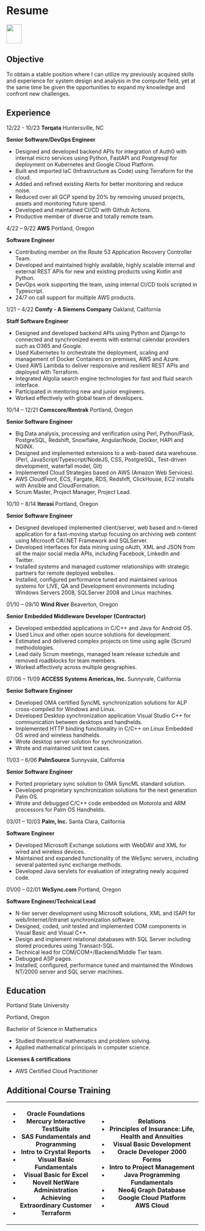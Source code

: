 # Resume

<a href="pwong-resume.pdf" download="pwong-resume.pdf">
  <img src="https://pwong.jaiken.com/images/pdf-download-icon.png" width="40" height="50"></img>
</a>

## Objective

To obtain a stable position where I can utilize my previously acquired skills and experience for system design and analysis in the computer field, yet at the same time be given the opportunities to expand my knowledge and confront new challenges.

## Experience

12/22 - 10/23 **Torqata** Huntersville, NC

**Senior Software/DevOps Engineer**

- Designed and developed backend APIs for integration of Auth0 with internal micro services using Python, FastAPI and Postgresql for deployment on Kubernetes and Google Cloud Platform.
- Built and imported IaC (Infrastructure as Code) using Terraform for the cloud.
- Added and refined existing Alerts for better monitoring and reduce noise.
- Reduced over all GCP spend by 20% by removing unused projects, assets and monitoring future spend.
- Developed and maintained CI/CD with Github Actions.
- Productive member of diverse and totally remote team.

4/22 – 9/22 **AWS** Portland, Oregon

**Software Engineer**

- Contributing member on the Route 53 Application Recovery Controller Team.
- Developed and maintained highly available, highly scalable internal and external REST APIs for new and existing products using Kotlin and Python.
- DevOps work supporting the team, using internal CI/CD tools scripted in Typescript.
- 24/7 on call support for multiple AWS products.

1/21 – 4/22 **Comfy - A Siemens Company** Oakland, California

**Staff Software Engineer**

- Designed and developed backend APIs using Python and Django to connected and synchronized events with external calendar providers such as O365 and Google.
- Used Kubernetes to orchestrate the deployment, scaling and management of Docker Containers on premises, AWS and Azure.
- Used AWS Lambda to deliver responsive and resilient REST APIs and deployed with Terraform.
- Integrated Algolia search engine technologies for fast and fluid search interface.
- Participated in mentoring new and junior engineers.
- Worked effectively with global team of developers.

10/14 – 12/21 **Comscore/Rentrak** Portland, Oregon

**Senior Software Engineer**

- Big Data analysis, processing and verification using Perl, Python/Flask, PostgreSQL, Redshift, Snowflake, Angular/Node, Docker, HAPI and NGINX.
- Designed and implemented extensions to a web-based data warehouse. (Perl, JavaScript/Typescript/NodeJS, CSS, PostgreSQL, Test-driven development, waterfall model, Git)
- Implemented Cloud Strategies based on AWS (Amazon Web Services).
- AWS CloudFront, ECS, Fargate, RDS, Redshift, ClickHouse, EC2 installs with Ansible and CloudFormation.
- Scrum Master, Project Manager, Project Lead.

10/10 – 8/14 **Iterasi** Portland, Oregon

**Senior Software Engineer**

- Designed developed implemented client/server, web based and n-tiered application for a fast-moving startup focusing on archiving web content using Microsoft C#/.NET Framework and SQLServer.
- Developed interfaces for data mining using oAuth, XML and JSON from all the major social media APIs, including Facebook, LinkedIn and Twitter.
- Installed systems and managed customer relationships with strategic partners for remote deployed websites.
- Installed, configured performance tuned and maintained various systems for LIVE, QA and Development environments including Windows Servers 2008, SQLServer 2008 and Linux machines.

01/10 – 09/10 **Wind River** Beaverton, Oregon

**Senior Embedded Middleware Developer (Contractor)**

- Developed embedded applications in C/C++ and Java for Android OS.
- Used Linux and other open source solutions for development.
- Estimated and delivered complex projects on time using agile (Scrum) methodologies.
- Lead daily Scrum meetings, managed team release schedule and removed roadblocks for team members.
- Worked affectively across multiple geographies.

07/06 – 11/09 **ACCESS Systems Americas, Inc.** Sunnyvale, California

**Senior Software Engineer**

- Developed OMA certified SyncML synchronization solutions for ALP cross-compiled for Windows and Linux.
- Developed Desktop synchronization application Visual Studio C++ for communication between desktops and handhelds.
- Implemented HTTP binding functionality in C/C++ on Linux Embedded OS wired and wireless handhelds.
- Wrote desktop server solution for synchronization.
- Wrote and maintained unit test cases.

11/03 – 6/06 **PalmSource** Sunnyvale, California

**Senior Software Engineer**

- Ported proprietary sync solution to OMA SyncML standard solution.
- Developed proprietary synchronization solutions for the next generation Palm OS.
- Wrote and debugged C/C++ code embedded on Motorola and ARM processors for Palm OS Handhelds.

03/01 – 10/03 **Palm, Inc.** Santa Clara, California

**Software Engineer**

- Developed Microsoft Exchange solutions with WebDAV and XML for wired and wireless devices.
- Maintained and expanded functionality of the WeSync servers, including several patented sync exchange methods.
- Developed Java servlets for evaluation of integrating newly acquired code.

01/00 – 02/01 **WeSync.com** Portland, Oregon

**Software Engineer/Technical Lead**

- N-tier server development using Microsoft solutions, XML and ISAPI for web/Internet/Intranet synchronization software.
- Designed, coded, unit tested and implemented COM components in Visual Basic and Visual C++.
- Design and implement relational databases with SQL Server including stored procedures using Transact-SQL.
- Technical lead for COM/COM+/Backend/Middle Tier team.
- Debugged ASP pages.
- Installed, configured, performance tuned and maintained the Windows NT/2000 server and SQL server machines.

## Education

Portland State University

Portland, Oregon

Bachelor of Science in Mathematics

- Studied theoretical mathematics and problem solving.
- Applied mathematical principals in computer science.

**Licenses & certifications**

- AWS Certified Cloud Practitioner

## Additional Course Training

<table>
  <tbody>
    <tr>
      <th>
        <ul>
          <li>Oracle Foundations</li>
          <li>Mercury Interactive TestSuite</li>
          <li>SAS Fundamentals and Programming</li>
          <li>Intro to Crystal Reports</li>
          <li>Visual Basic Fundamentals</li>
          <li>Visual Basic for Excel</li>
          <li>Novell NetWare Administration</li>
          <li>Achieving Extraordinary Customer</li>
          <li>Terraform</li>
        </ul>
      </th>
      <th>
        <ul>
          <li>Relations</li>
          <li>Principles of Insurance: Life, Health and Annuities</li>
          <li>Visual Basic Development</li>
          <li>Oracle Developer 2000 Forms</li>
          <li>Intro to Project Management</li>
          <li>Java Programming Fundamentals</li>
          <li>Neo4j Graph Database</li>
          <li>Google Cloud Platform</li>
          <li>AWS Cloud</li>
        </ul>
      </th>
    </tr>
  </tbody>
</table>
